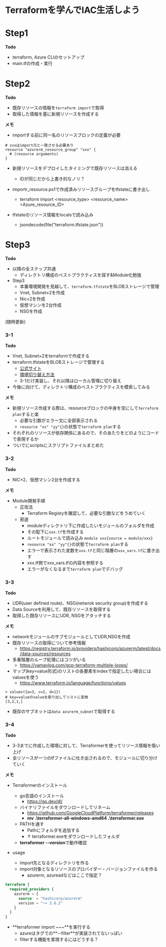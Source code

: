 # Terraformを学んでIAC生活しよう

# Step1
**Todo**
- terraform, Azure CLIのセットアップ
- main.tfの作成・実行


# Step2
**Todo**
- 既存リソースの情報を```terraform import```で取得
- 取得した情報を基に新規リソースを作成する

**メモ**
- importする前に同一名のリソースブロックの定義が必要

```:main.tfの一部
# xxxはimport元と一致させる必要あり
resource "azurerm_resource_group" "xxx" {
  # (resource arguments)
}
```

- 新規リソースをデプロイしたタイミングで既存リソースは消える
  - IDが同じだから上書き的なノリ？

- importr_resource.ps1で作成済みリソースグループをtfstateに書き出し
  - terraform import <resource_type> <resource_name> <Azure_resource_ID>
    
- tfstateのリソース情報をlocalsで読み込み
  - jsondecode(file("terraform.tfstate.json"))


# Step3
**Todo**
- 以降の全ステップ共通
  - ディレクトリ構成のベストプラクティスを探す&Module化勉強
- Step3
  - 本番環境開発を見越して、```terraform.tfstate```をBLOBストレージで管理
  - Vnet, Subnet×2を作成
  - Nic×2を作成
  - 仮想マシンを2台作成
  - NSGを作成

(随時更新)


### 3-1
**Todo**
- Vnet, Subnet×2をterraformで作成する
- terraform.tfstateをBLOBストレージで管理する
  - [公式サイト](https://learn.microsoft.com/ja-jp/azure/developer/terraform/store-state-in-azure-storage?tabs=azure-cli)
  - [環境切り替え方法](https://zenn.dev/y_megane/articles/20220406-terraform-backend-switching)
  - 3-1だけ実装し、それ以降はローカル管理に切り替え
- 今後に向けて、ディレクトリ構成のベストプラクティスを模索してみる

**メモ**
- 新規リソース作成する際は、resourceブロックの中身を空にして```terraform plan```すると楽
  - 必要な引数がエラー文に全部表示される
  - ```resource "xx" "yy"{}```の状態で```terraform plan```する
- それぞれのリソースが依存関係にあるので、そのあたりをどのようにコードで表現するか
- ついでにscriptsにスクリプトファイルまとめた


### 3-2
**Todo**
- NIC×2、仮想マシン2台を作成する

**メモ**
- Module開発手順
  - 正攻法 
    - Terraform Registyを確認して、必要な引数などをうめていく
  - 邪道
    - moduleディレクトリ下に作成したいモジュールのフォルダを作成
    - その配下に```xxx.tf```を作成する
    - ルートモジュールで読み込み ```module xxx{source = module/xxx}```
    - ```resource "xx" "yy"{}```の状態で```terraform plan```する
    - エラーで表示された変数を```xxx.tf```と同じ階層の```xxx_vars.tf```に書き出す
    - xxx.tf側でxxx_vars.tfの内容を参照する
    - エラーがなくなるまで```terraform plan```でデバッグ


### 3-3
**Todo**
- UDR(user defined route)、NSG(netwrok security group)を作成する
- Data Sourceを利用して、既存リソースを取得する
- 取得した既存リソースにUDR, NSGをアタッチする

**メモ**
- networkモジュールのサブモジュールとしてUDR,NSGを作成
- 既存リソースの取得について参考情報
  - https://registry.terraform.io/providers/hashicorp/azurerm/latest/docs/data-sources/resources 
- 多重階層のループ処理にはコツがいる
  - https://yamavlog.com/gcp-terraform-multiple-loops/ 
- マップ(key=value形式)のリストの各要素をindexで指定したい場合にはvaluesを使う
  - https://www.terraform.io/language/functions/values
  
```:
> values({a=3, c=2, d=1})
# key=valueのvalueを取り出してリストに変換
[3,2,1,]
```


- 既存のサブネットは```data azurerm_subnet```で取得する


### 3-4
**Todo**
- 3-3までに作成した環境に対して、Terraformerを使ってリソース情報を吸い上げ
- 全リソースが一つのtfファイルに吐き出されるので、モジュールに切り分けていく

**メモ**
- Terraformerのインストール
  - go言語のインストール
    - https://go.dev/dl/
  - バイナリファイルをダウンロードしてリネーム
    - https://github.com/GoogleCloudPlatform/terraformer/releases
    - **mv .\terraformer-all-windows-amd64 .\terraformer.exe**
  - PATHを通す
    - Pathにフォルダを追加する
    - ↑ terraformer.exeをダウンロードしたフォルダ
  - **terraformer --version**で動作確認

- usage
  - import先となるディレクトリを作る
  - import対象となるリソースのプロバイダー・バージョンファイルを作る
    - azurerm, azureadなどはここで指定？ 

```javascript:version.tf
terraform {
  required_providers {
    azurerm = {
      source  = "hashicorp/azurerm"
      version = "~> 3.0.2"
    }
  }
}
```

  - **terraformer import ~~~**を実行する
    - azureはタグでの**--filter**が実装されてないっぽい
    - filterする機能を実現するにはどうする？